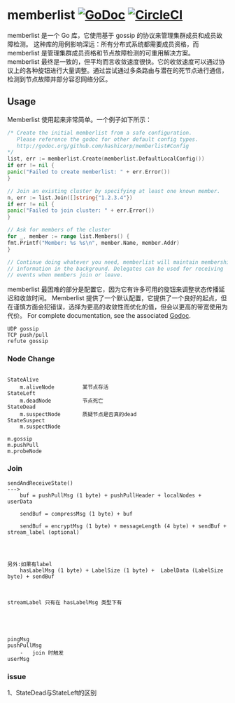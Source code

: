 # memberlist [![GoDoc](https://godoc.org/github.com/hashicorp/memberlist?status.png)](https://godoc.org/github.com/hashicorp/memberlist) [![CircleCI](https://circleci.com/gh/hashicorp/memberlist.svg?style=svg)](https://circleci.com/gh/hashicorp/memberlist)

memberlist 是一个 Go 库，它使用基于 gossip 的协议来管理集群成员和成员故障检测。 这种库的用例影响深远：所有分布式系统都需要成员资格，而 memberlist 是管理集群成员资格和节点故障检测的可重用解决方案。
memberlist 最终是一致的，但平均而言收敛速度很快。它的收敛速度可以通过协议上的各种旋钮进行大量调整。通过尝试通过多条路由与潜在的死节点进行通信，检测到节点故障并部分容忍网络分区。

## Usage

Memberlist 使用起来非常简单。一个例子如下所示：

```go
/* Create the initial memberlist from a safe configuration.
   Please reference the godoc for other default config types.
   http://godoc.org/github.com/hashicorp/memberlist#Config
*/
list, err := memberlist.Create(memberlist.DefaultLocalConfig())
if err != nil {
panic("Failed to create memberlist: " + err.Error())
}

// Join an existing cluster by specifying at least one known member.
n, err := list.Join([]string{"1.2.3.4"})
if err != nil {
panic("Failed to join cluster: " + err.Error())
}

// Ask for members of the cluster
for _, member := range list.Members() {
fmt.Printf("Member: %s %s\n", member.Name, member.Addr)
}

// Continue doing whatever you need, memberlist will maintain membership
// information in the background. Delegates can be used for receiving
// events when members join or leave.
```

memberlist 最困难的部分是配置它，因为它有许多可用的旋钮来调整状态传播延迟和收敛时间。 Memberlist
提供了一个默认配置，它提供了一个良好的起点，但在谨慎方面会犯错误，选择为更高的收敛性而优化的值，但会以更高的带宽使用为代价。 For complete documentation, see the
associated [Godoc](http://godoc.org/github.com/hashicorp/memberlist).

``` 
UDP gossip 
TCP push/pull
refute gossip
```

### Node Change

```

StateAlive 
    m.aliveNode         某节点存活
StateLeft
    m.deadNode          节点死亡
StateDead
    m.suspectNode       质疑节点是否真的dead
StateSuspect
    m.suspectNode

```

```
m.gossip
m.pushPull
m.probeNode
```

### Join

```
sendAndReceiveState()
---> 
    buf = pushPullMsg (1 byte) + pushPullHeader + localNodes + userData
    
    sendBuf = compressMsg (1 byte) + buf
    
    sendBuf = encryptMsg (1 byte) + messageLength (4 byte) + sendBuf + stream_label (optional)
    
    
    
    
另外:如果有label
    hasLabelMsg (1 byte) + LabelSize (1 byte) +  LabelData (LabelSize byte) + sendBuf
    
    
```

```
streamLabel 只有在 hasLabelMsg 类型下有





pingMsg
pushPullMsg
    -   join 时触发
userMsg
```

### issue

1、StateDead与StateLeft的区别









